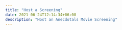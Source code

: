 ```yaml
---
title: "Host a Screening"
date: 2021-06-24T12:14:34+06:00
description: "Host an Anecdotals Movie Screening"
---
```

